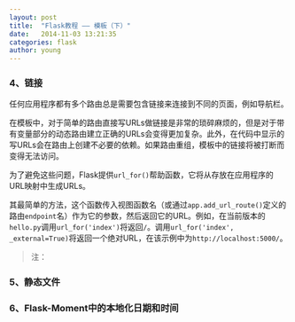 ```yaml
---
layout: post
title:  "Flask教程 —— 模板（下）"
date:   2014-11-03 13:21:35
categories: flask
author: young
---
```


### 4、链接

任何应用程序都有多个路由总是需要包含链接来连接到不同的页面，例如导航栏。

在模板中，对于简单的路由直接写URLs做链接是非常的琐碎麻烦的，但是对于带有变量部分的动态路由建立正确的URLs会变得更加复杂。此外，在代码中显示的写URLs会在路由上创建不必要的依赖。如果路由重组，模板中的链接将被打断而变得无法访问。

为了避免这些问题，Flask提供`url_for()`帮助函数，它将从存放在应用程序的URL映射中生成URLs。

其最简单的方法，这个函数传入视图函数名（或通过`app.add_url_route()`定义的路由`endpoint`名）作为它的参数，然后返回它的URL。例如，在当前版本的`hello.py`调用`url_for('index')`将返回`/`。调用`url_for('index', _external=True)`将返回一个绝对URL，在该示例中为`http://localhost:5000/`。

>注：

### 5、静态文件

### 6、Flask-Moment中的本地化日期和时间